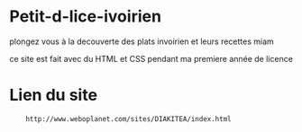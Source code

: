 # Petit-d-lice-ivoirien
plongez vous à la decouverte des plats invoirien et leurs recettes miam

ce site est fait avec du HTML et CSS pendant ma premiere année de licence

# Lien du site 
```bash
    http://www.weboplanet.com/sites/DIAKITEA/index.html
```
